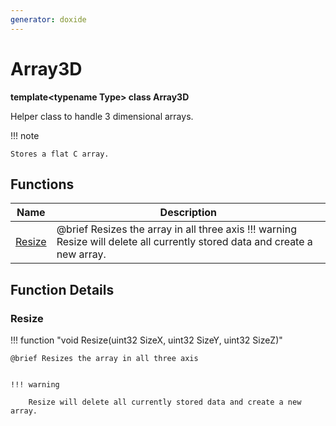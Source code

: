 ```yaml
---
generator: doxide
---
```



# Array3D

**template&lt;typename Type&gt; class Array3D**

Helper class to handle 3 dimensional arrays.

!!! note

    Stores a flat C array.


## Functions

| Name | Description |
| ---- | ----------- |
| [Resize](#Resize) | @brief Resizes the array in all three axis !!! warning Resize will delete all currently stored data and create a new array.  |

## Function Details

### Resize<a name="Resize"></a>
!!! function "void Resize(uint32 SizeX, uint32 SizeY, uint32 SizeZ)"

    @brief Resizes the array in all three axis
    
    
    !!! warning
    
        Resize will delete all currently stored data and create a new array.
    

